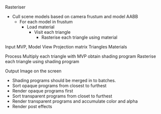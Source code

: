Rasteriser
- Cull scene models based on camera frustum and model AABB
	- For each model in frustum
		- Load material
			- Visit each triangle
				- Rasterise each triangle using material

Input
	MVP, Model View Projection matrix
	Triangles
	Materials

Process
	Multiply each triangle with MVP
	obtain shading program
	Rasterise each triangle using shading program

Output
	Image on the screen

- Shading programs should be merged in to batches.
- Sort opaque programs from closest to furthest
- Render opaque programs first
- Sort transparent programs from closet to furthest
- Render transparent programs and accumulate color and alpha
- Render post effects